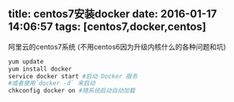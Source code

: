 title: centos7安装docker
date: 2016-01-17 14:06:57
tags: [centos7,docker,centos]
---
阿里云的centos7系统
(不用centos6因为升级内核什么的各种问题和坑)
<!-- more -->
``` bash
yum update
yum install docker
service docker start #启动 Docker 服务
#或者使用`docker -d` 来启动
chkconfig docker on #随系统启动自动加载
```
